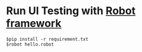 # Run UI Testing with [Robot framework](https://robotframework.org/)

```
$pip install -r requirement.txt
$robot hello.robot
```